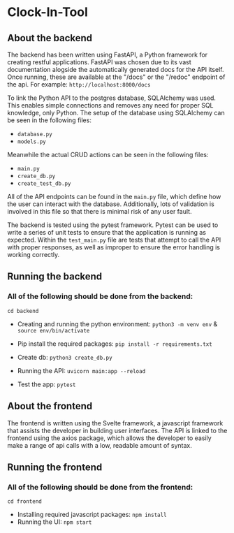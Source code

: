 # Clock-In-Tool

## About the backend
The backend has been written using FastAPI, a Python framework for creating restful applications. FastAPI was chosen due to its vast documentation alogside the automatically generated docs for the API itself. Once running, these are available at the "/docs" or the "/redoc" endpoint of the api. For example: 
`http://localhost:8000/docs`

To link the Python API to the postgres database, SQLAlchemy was used. This enables simple connections and removes any need for proper SQL knowledge, only Python. The setup of the database using SQLAlchemy can be seen in the following files: 
- `database.py`
- `models.py`

Meanwhile the actual CRUD actions can be seen in the following files: 
- `main.py`
- `create_db.py`
- `create_test_db.py`

All of the API endpoints can be found in the `main.py` file, which define how the user can interact with the database. Additionally, lots of validation is involved in this file so that there is minimal risk of any user fault. 

The backend is tested using the pytest framework. Pytest can be used to write a series of unit tests to ensure that the application is running as expected. Within the `test_main.py` file are tests that attempt to call the API with proper responses, as well as improper to ensure the error handling is working correctly. 

## Running the backend
### All of the following should be done from the backend:
`cd backend`

* Creating and running the python environment: 
`python3 -m venv env` &
`source env/bin/activate`

* Pip install the required packages: 
`pip install -r requirements.txt`


* Create db: 
`python3 create_db.py`
* Running the API: 
`uvicorn main:app --reload`
* Test the app: 
`pytest`

## About the frontend
The frontend is written using the Svelte framework, a javascript framework that assists the developer in building user interfaces. The API is linked to the frontend using the axios package, which allows the developer to easily make a range of api calls with a low, readable amount of syntax.

## Running the frontend
### All of the following should be done from the frontend: 
`cd frontend`

* Installing required javascript packages:
`npm install`
* Running the UI:
`npm start`